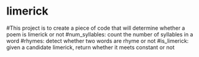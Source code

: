 # limerick
#This project is to create a piece of code that will determine whether a poem is limerick or not 
#num_syllables: count the number of syllables in a word
#rhymes: detect whether two words are rhyme or not 
#is_limerick: given a candidate limerick, return whether it meets constant or not
